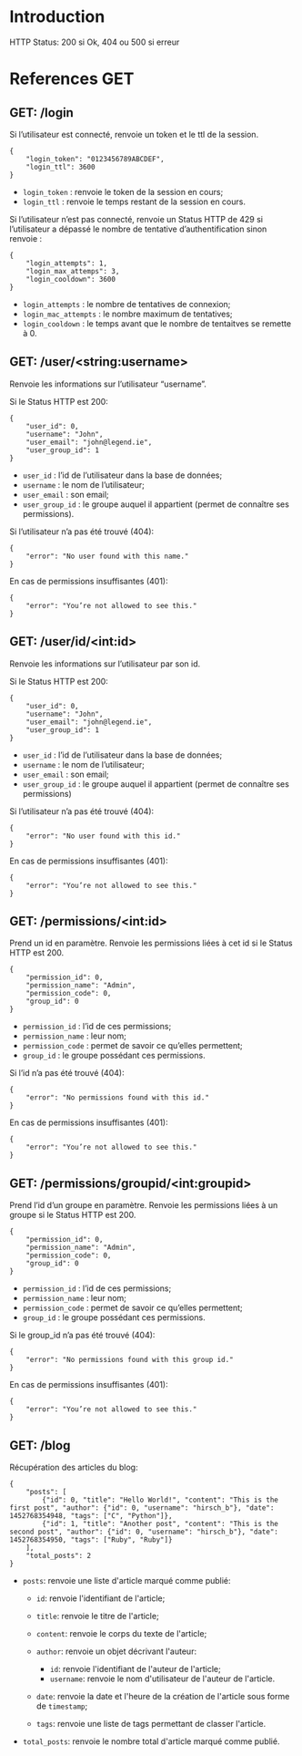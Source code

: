 # Introduction

HTTP Status: 200 si Ok, 404 ou 500 si erreur


# References GET


## GET: /login

Si l’utilisateur est connecté, renvoie un token et le ttl de la session.

	{
		"login_token": "0123456789ABCDEF",
		"login_ttl": 3600
	}

* `login_token` : renvoie le token de la session en cours;
* `login_ttl` : renvoie le temps restant de la session en cours.

Si l’utilisateur n’est pas connecté, renvoie un Status HTTP de 429 si l’utilisateur a dépassé le nombre de tentative d’authentification sinon renvoie :

	{
		"login_attempts": 1,
		"login_max_attemps": 3,
		"login_cooldown": 3600
	}

* `login_attempts` : le nombre de tentatives de connexion;
* `login_mac_attempts` : le nombre maximum de tentatives;
* `login_cooldown` : le temps avant que le nombre de tentaitves se remette à 0.

## GET: /user/&lt;string:username&gt;

Renvoie les informations sur l’utilisateur “username”.

Si le Status HTTP est 200:

	{
		"user_id": 0,
		"username": "John",
		"user_email": "john@legend.ie",
		"user_group_id": 1
	}

* `user_id` : l’id de l’utilisateur dans la base de données;
* `username` : le nom de l’utilisateur;
* `user_email` : son email;
* `user_group_id` : le groupe auquel il appartient (permet de connaître ses permissions).

Si l’utilisateur n’a pas été trouvé (404):

	{
		"error": "No user found with this name."
	}

En cas de permissions insuffisantes (401):

	{
		"error": "You’re not allowed to see this."
	}


## GET: /user/id/&lt;int:id&gt;

Renvoie les informations sur l’utilisateur par son id.

Si le Status HTTP est 200:

	{
		"user_id": 0,
		"username": "John",
		"user_email": "john@legend.ie",
		"user_group_id": 1
	}

* `user_id` : l’id de l’utilisateur dans la base de données;
* `username` : le nom de l’utilisateur;
* `user_email` : son email;
* `user_group_id` : le groupe auquel il appartient (permet de connaître ses permissions)

Si l’utilisateur n’a pas été trouvé (404):

	{
		"error": "No user found with this id."
	}

En cas de permissions insuffisantes (401):

	{
		"error": "You’re not allowed to see this."
	}

## GET: /permissions/&lt;int:id&gt;

Prend un id en paramètre. Renvoie les permissions liées à cet id si le Status HTTP est 200.

	{
		"permission_id": 0,
		"permission_name": "Admin",
		"permission_code": 0,
		"group_id": 0
	}

* `permission_id` : l’id de ces permissions;
* `permission_name` : leur nom;
* `permission_code` : permet de savoir ce qu’elles permettent;
* `group_id` : le groupe possédant ces permissions.

Si l’id n’a pas été trouvé (404):

	{
		"error": "No permissions found with this id."
	}

En cas de permissions insuffisantes (401):

	{
		"error": "You’re not allowed to see this."
	}

## GET: /permissions/groupid/&lt;int:groupid&gt;

Prend l’id d’un groupe en paramètre. Renvoie les permissions liées à un groupe si le Status HTTP est 200.

	{
		"permission_id": 0,
		"permission_name": "Admin",
		"permission_code": 0,
		"group_id": 0
	}

* `permission_id` : l’id de ces permissions;
* `permission_name` : leur nom;
* `permission_code` : permet de savoir ce qu’elles permettent;
* `group_id` : le groupe possédant ces permissions.

Si le group_id n’a pas été trouvé (404):

	{
		"error": "No permissions found with this group id."
	}

En cas de permissions insuffisantes (401):

	{
	    "error": "You’re not allowed to see this."
	}

## GET: /blog

Récupération des articles du blog:

	{
		"posts": [
			{"id": 0, "title": "Hello World!", "content": "This is the first post", "author": {"id": 0, "username": "hirsch_b"}, "date": 1452768354948, "tags": ["C", "Python"]},
			{"id": 1, "title": "Another post", "content": "This is the second post", "author": {"id": 0, "username": "hirsch_b"}, "date": 1452768354950, "tags": ["Ruby", "Ruby"]}
		],
		"total_posts": 2
	}

* `posts`: renvoie une liste d'article marqué comme publié:
	* `id`: renvoie l'identifiant de l'article;
	* `title`: renvoie le titre de l'article;
	* `content`: renvoie le corps du texte de l'article;
	* `author`: renvoie un objet décrivant l'auteur:
		* `id`: renvoie l'identifiant de l'auteur de l'article;
		* `username`: renvoie le nom d'utilisateur de l'auteur de l'article.
	
	* `date`: renvoie la date et l'heure de la création de l'article sous forme de `timestamp`;
	* `tags`: renvoie une liste de tags permettant de classer l'article.

* `total_posts`: renvoie le nombre total d'article marqué comme publié.
